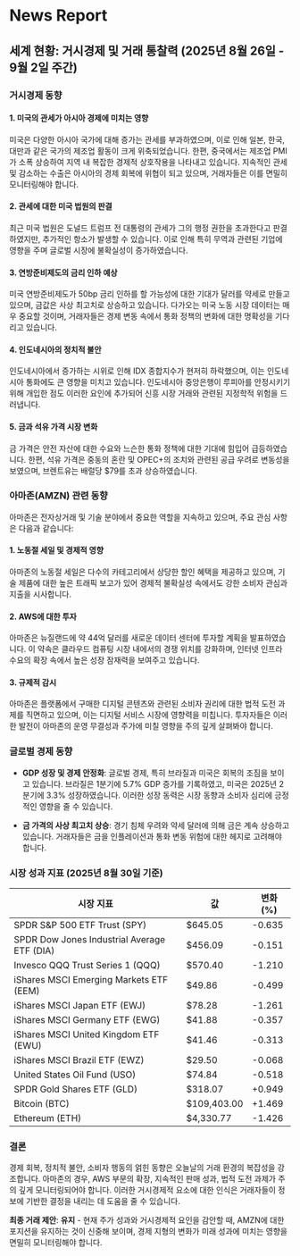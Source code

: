 # News Report

## 세계 현황: 거시경제 및 거래 통찰력 (2025년 8월 26일 - 9월 2일 주간)

### **거시경제 동향**

#### 1. **미국의 관세가 아시아 경제에 미치는 영향**
미국은 다양한 아시아 국가에 대해 증가는 관세를 부과하였으며, 이로 인해 일본, 한국, 대만과 같은 국가의 제조업 활동이 크게 위축되었습니다. 한편, 중국에서는 제조업 PMI가 소폭 상승하여 지역 내 복잡한 경제적 상호작용을 나타내고 있습니다. 지속적인 관세 및 감소하는 수출은 아시아의 경제 회복에 위협이 되고 있으며, 거래자들은 이를 면밀히 모니터링해야 합니다.

#### 2. **관세에 대한 미국 법원의 판결**
최근 미국 법원은 도널드 트럼프 전 대통령의 관세가 그의 행정 권한을 초과한다고 판결하였지만, 추가적인 항소가 발생할 수 있습니다. 이로 인해 특히 무역과 관련된 기업에 영향을 주며 글로벌 시장에 불확실성이 증가하였습니다.

#### 3. **연방준비제도의 금리 인하 예상**
미국 연방준비제도가 50bp 금리 인하를 할 가능성에 대한 기대가 달러를 약세로 만들고 있으며, 금값은 사상 최고치로 상승하고 있습니다. 다가오는 미국 노동 시장 데이터는 매우 중요할 것이며, 거래자들은 경제 변동 속에서 통화 정책의 변화에 대한 명확성을 기다리고 있습니다.

#### 4. **인도네시아의 정치적 불안**
인도네시아에서 증가하는 시위로 인해 IDX 종합지수가 현저히 하락했으며, 이는 인도네시아 통화에도 큰 영향을 미치고 있습니다. 인도네시아 중앙은행이 루피아를 안정시키기 위해 개입한 점도 이러한 요인에 추가되어 신흥 시장 거래와 관련된 지정학적 위험을 드러냅니다.

#### 5. **금과 석유 가격 시장 변화**
금 가격은 안전 자산에 대한 수요와 느슨한 통화 정책에 대한 기대에 힘입어 급등하였습니다. 한편, 석유 가격은 중동의 혼란 및 OPEC+의 조치와 관련된 공급 우려로 변동성을 보였으며, 브렌트유는 배럴당 $79를 초과 상승하였습니다.

### **아마존(AMZN) 관련 동향**

아마존은 전자상거래 및 기술 분야에서 중요한 역할을 지속하고 있으며, 주요 관심 사항은 다음과 같습니다:

#### 1. **노동절 세일 및 경제적 영향**
아마존의 노동절 세일은 다수의 카테고리에서 상당한 할인 혜택을 제공하고 있으며, 기술 제품에 대한 높은 트래픽 보고가 있어 경제적 불확실성 속에서도 강한 소비자 관심과 지출을 시사합니다.

#### 2. **AWS에 대한 투자**
아마존은 뉴질랜드에 약 44억 달러를 새로운 데이터 센터에 투자할 계획을 발표하였습니다. 이 약속은 클라우드 컴퓨팅 시장 내에서의 경쟁 위치를 강화하며, 인터넷 인프라 수요의 확장 속에서 높은 성장 잠재력을 보여주고 있습니다.

#### 3. **규제적 감시**
아마존은 플랫폼에서 구매한 디지털 콘텐츠와 관련된 소비자 권리에 대한 법적 도전 과제를 직면하고 있으며, 이는 디지털 서비스 시장에 영향력을 미칩니다. 투자자들은 이러한 발전이 아마존의 운영 무결성과 주가에 미칠 영향을 주의 깊게 살펴봐야 합니다.

### **글로벌 경제 동향**

- **GDP 성장 및 경제 안정화**: 글로벌 경제, 특히 브라질과 미국은 회복의 조짐을 보이고 있습니다. 브라질은 1분기에 5.7% GDP 증가를 기록하였고, 미국은 2025년 2분기에 3.3% 성장하였습니다. 이러한 성장 동력은 시장 동향과 소비자 심리에 긍정적인 영향을 줄 수 있습니다.
  
- **금 가격의 사상 최고치 상승**: 경기 침체 우려와 약세 달러에 의해 금은 계속 상승하고 있습니다. 거래자들은 금을 인플레이션과 통화 변동 위험에 대한 헤지로 고려해야 합니다.

### **시장 성과 지표 (2025년 8월 30일 기준)**

| 시장 지표                                    | 값               | 변화 (%)      |
|---------------------------------------------|-----------------|--------------|
| SPDR S&P 500 ETF Trust (SPY)                | $645.05         | -0.635       |
| SPDR Dow Jones Industrial Average ETF (DIA) | $456.09         | -0.151       |
| Invesco QQQ Trust Series 1 (QQQ)            | $570.40         | -1.210       |
| iShares MSCI Emerging Markets ETF (EEM)     | $49.86          | -0.499       |
| iShares MSCI Japan ETF (EWJ)                | $78.28          | -1.261       |
| iShares MSCI Germany ETF (EWG)              | $41.88          | -0.357       |
| iShares MSCI United Kingdom ETF (EWU)       | $41.46          | -0.313       |
| iShares MSCI Brazil ETF (EWZ)               | $29.50          | -0.068       |
| United States Oil Fund (USO)                 | $74.84          | -0.518       |
| SPDR Gold Shares ETF (GLD)                   | $318.07         | +0.949       |
| Bitcoin (BTC)                                | $109,403.00     | +1.469       |
| Ethereum (ETH)                               | $4,330.77       | -1.426       |

### 결론
경제 회복, 정치적 불안, 소비자 행동의 얽힌 동향은 오늘날의 거래 환경의 복잡성을 강조합니다. 아마존의 경우, AWS 부문의 확장, 지속적인 판매 성과, 법적 도전 과제가 주의 깊게 모니터링되어야 합니다. 이러한 거시경제적 요소에 대한 인식은 거래자들이 정보에 기반한 결정을 내리는 데 도움을 줄 수 있습니다.

**최종 거래 제안**: **유지** - 현재 주가 성과와 거시경제적 요인을 감안할 때, AMZN에 대한 포지션을 유지하는 것이 신중해 보이며, 경제 지형의 변화가 미래 성과에 미치는 영향을 면밀히 모니터링해야 합니다.
